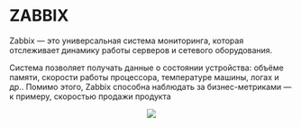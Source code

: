 # ZABBIX
Zabbix — это универсальная система мониторинга, которая отслеживает динамику работы серверов и сетевого оборудования.    


Система позволяет получать данные о состоянии устройства: объёме памяти, скорости работы процессора, температуре машины, логах и др.. Помимо этого, Zabbix способна наблюдать за бизнес-метриками — к примеру, скоростью продажи продукта    

  <p align="center">
<image src="https://github.com/LLlMEJIb87/LINUX/blob/main/%D0%9C%D0%BE%D0%BD%D0%B8%D1%82%D0%BE%D1%80%D0%B8%D0%BD%D0%B3/Picture/zabbix_arhitectura.PNG">
</p>        

